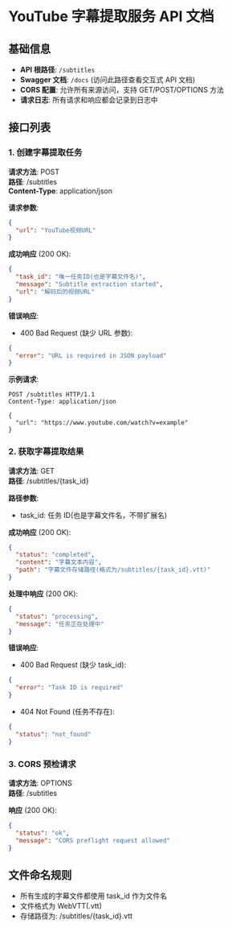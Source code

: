 # YouTube 字幕提取服务 API 文档

## 基础信息

- **API 根路径**: `/subtitles`
- **Swagger 文档**: `/docs` (访问此路径查看交互式 API 文档)
- **CORS 配置**: 允许所有来源访问，支持 GET/POST/OPTIONS 方法
- **请求日志**: 所有请求和响应都会记录到日志中

## 接口列表

### 1. 创建字幕提取任务

**请求方法**: POST  
**路径**: /subtitles  
**Content-Type**: application/json

**请求参数**:

```json
{
  "url": "YouTube视频URL"
}
```

**成功响应** (200 OK):

```json
{
  "task_id": "唯一任务ID(也是字幕文件名)",
  "message": "Subtitle extraction started",
  "url": "解码后的视频URL"
}
```

**错误响应**:

- 400 Bad Request (缺少 URL 参数):

```json
{
  "error": "URL is required in JSON payload"
}
```

**示例请求**:

```http
POST /subtitles HTTP/1.1
Content-Type: application/json

{
  "url": "https://www.youtube.com/watch?v=example"
}
```

### 2. 获取字幕提取结果

**请求方法**: GET  
**路径**: /subtitles/{task_id}

**路径参数**:

- task_id: 任务 ID(也是字幕文件名，不带扩展名)

**成功响应** (200 OK):

```json
{
  "status": "completed",
  "content": "字幕文本内容",
  "path": "字幕文件存储路径(格式为/subtitles/{task_id}.vtt)"
}
```

**处理中响应** (200 OK):

```json
{
  "status": "processing",
  "message": "任务正在处理中"
}
```

**错误响应**:

- 400 Bad Request (缺少 task_id):

```json
{
  "error": "Task ID is required"
}
```

- 404 Not Found (任务不存在):

```json
{
  "status": "not_found"
}
```

### 3. CORS 预检请求

**请求方法**: OPTIONS  
**路径**: /subtitles

**响应** (200 OK):

```json
{
  "status": "ok",
  "message": "CORS preflight request allowed"
}
```

## 文件命名规则

- 所有生成的字幕文件都使用 task_id 作为文件名
- 文件格式为 WebVTT(.vtt)
- 存储路径为: /subtitles/{task_id}.vtt
